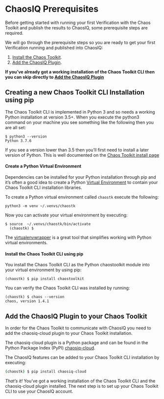 # ChaosIQ Prerequisites

Before getting started with running your first Verification with the Chaos Toolkit and publish the results to ChaosIQ, some prerequisite steps are required.

We will go through the prerequisite steps so you are ready to get your first Verification running and published into ChaosIQ:

1. [Install the Chaos Toolkit](#creating-a-new-chaos-toolkit-cli-installation-using-pip).
1. [Add the ChaosIQ Plugin](#add-the-chaosiq-plugin-to-your-chaos-toolkit).

**If you’ve already got a working installation of the Chaos Toolkit CLI then you can skip directly to [Add the ChaosIQ Plugin](#add-the-chaosiq-plugin-to-your-chaos-toolkit)**

## Creating a new Chaos Toolkit CLI Installation using pip

The Chaos Toolkit CLI is implemented in Python 3 and so needs a working Python installation at version 3.5+. When you execute the python3 command on your machine you see something like the following then you are all set:

```
$ python3 --version
Python 3.7.6
```

If you see a version lower than 3.5 then you’ll first need to install a later version of Python. This is well documented on the [Chaos Toolkit install page](https://docs.chaostoolkit.org/reference/usage/install/)

#### Create a Python Virtual Environment

Dependencies can be installed for your Python installation through pip and it’s often a good idea to create a Python [Virtual Environment](https://docs.python.org/3/tutorial/venv.html) to contain your Chaos Toolkit CLI installation libraries.

To create a Python virtual environment called ```chaostk``` execute the following:

```
python3 -m venv ~/.venvs/chaostk
```

Now you can activate your virtual environment by executing:

```
$ source  ~/.venvs/chaostk/bin/activate
  (chaostk) $
```

  The [virtualenvwrapper](https://virtualenvwrapper.readthedocs.io/en/latest/) is a great tool
  that simplifies working with Python virtual environments.

#### Install the Chaos Toolkit CLI using pip

You install the Chaos Toolkit CLI as the Python chaostoolkit module into your virtual environment by using pip:

```
(chaostk) $ pip install chaostoolkit
```

You can verify the Chaos Toolkit CLI was installed by running:

```
(chaostk) $ chaos --version
chaos, version 1.4.1
```


## Add the ChaosIQ Plugin to your Chaos Toolkit

In order for the Chaos Toolkit to communicate with ChaosIQ you need to add the chaosiq-cloud plugin to your Chaos Toolkit installation.

The chaosiq-cloud plugin is a Python package and can be found in the Python Package Index (PyPI) [chaosiq-cloud](https://pypi.org/project/chaosiq-cloud/).

 The ChaosIQ features can be added to your Chaos Toolkit CLI installation by executing:

```bash
(chaostk) $ pip install chaosiq-cloud
```

*That’s it!* You’ve got a working installation of the Chaos Toolkit CLI and the chaosiq-cloud plugin installed. The next step is to set up your Chaos Toolkit CLI to use your ChaosIQ account.

